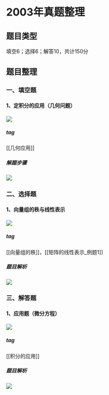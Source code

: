 # 2003年真题整理
## 题目类型
填空6；选择6；解答10，共计150分
## 题目整理
### 一、填空题
#### 1、定积分的应用（几何问题）
![](https://rgdz-img.oss-cn-hangzhou.aliyuncs.com/img/20211124172728.png)

##### tag
[[几何应用]]
##### 解题步骤
![](https://rgdz-img.oss-cn-hangzhou.aliyuncs.com/img/20211124172757.png)

### 二、选择题
#### 1、向量组的秩与线性表示
![](https://rgdz-img.oss-cn-hangzhou.aliyuncs.com/img/20211124172923.png)

##### tag
[[向量组的秩]]，[[矩阵的线性表示_例题1]]
##### 题目解析
![](https://rgdz-img.oss-cn-hangzhou.aliyuncs.com/img/20211124173220.png)

### 三、解答题
#### 1、应用题（微分方程）
![](https://rgdz-img.oss-cn-hangzhou.aliyuncs.com/img/20211124173656.png)

##### tag
[[积分的应用]]
##### 题目解析
![](https://rgdz-img.oss-cn-hangzhou.aliyuncs.com/img/20211124175331.png)
